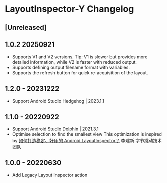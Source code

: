 <!-- Keep a Changelog guide -> https://keepachangelog.com -->
# LayoutInspector-Y Changelog
## [Unreleased]

## 1.0.2 20250921
* Supports V1 and V2 versions.
Tip: V1 is slower but provides more detailed information, while V2 is faster with reduced output.
* Supports defining output filename format with variables.
* Supports the refresh button for quick re-acquisition of the layout.

## 1.2.0 - 20231222
* Support Android Studio Hedgehog | 2023.1.1

## 1.1.0 - 20220922
* Support Android Studio Dolphin | 2021.3.1
* Optimise selection to find the smallest view
  This optimization is inspired by [如何打造稳定、好用的 Android LayoutInspector？](https://mp.weixin.qq.com/s/Fzh6ZhyothpOGWjNMm3ubg)
  李建新 字节跳动技术团队

## 1.0.0 - 20220630
* Add Legacy Layout Inspector action

